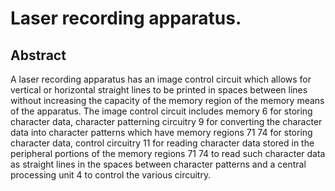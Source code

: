 # Laser recording apparatus.

## Abstract
A laser recording apparatus has an image control circuit which allows for vertical or horizontal straight lines to be printed in spaces between lines without increasing the capacity of the memory region of the memory means of the apparatus. The image control circuit includes memory 6 for storing character data, character patterning circuitry 9 for converting the character data into character patterns which have memory regions 71 74 for storing character data, control circuitry 11 for reading character data stored in the peripheral portions of the memory regions 71 74 to read such character data as straight lines in the spaces between character patterns and a central processing unit 4 to control the various circuitry.